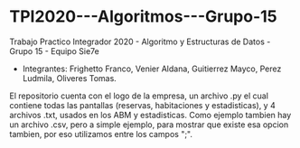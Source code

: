 # TPI2020---Algoritmos---Grupo-15
Trabajo Practico Integrador 2020 - Algoritmo y Estructuras de Datos - Grupo 15 - Equipo Sie7e
- Integrantes: Frighetto Franco, Venier Aldana, Guitierrez Mayco, Perez Ludmila, Oliveres Tomas.

El repositorio cuenta con el logo de la empresa, un archivo .py el cual contiene todas las pantallas (reservas, habitaciones y estadisticas),
y 4 archivos .txt, usados en los ABM y estadisticas.
Como ejemplo tambien hay un archivo .csv, pero a simple ejemplo, para mostrar que existe esa opcion tambien, por eso utilizamos entre los campos ";".
